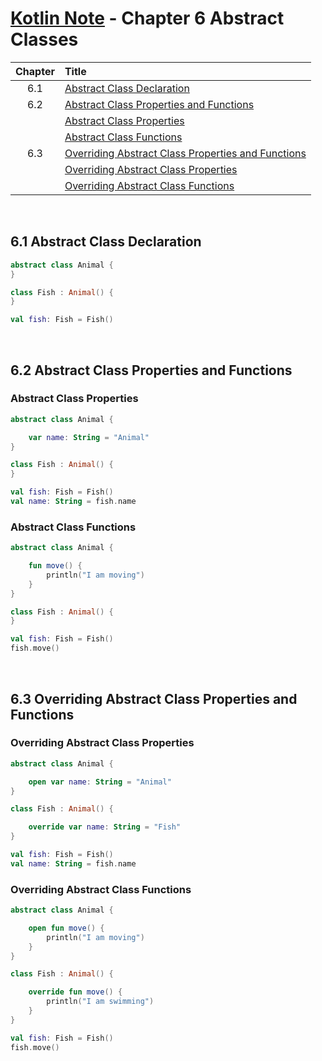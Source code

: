 # [Kotlin Note](../../README.md) - Chapter 6 Abstract Classes
| Chapter | Title |
| :-: | :- |
| 6.1 | [Abstract Class Declaration](#61-abstract-class-declaration) |
| 6.2 | [Abstract Class Properties and Functions ](#62-abstract-class-properties-and-functions) |
|  | [Abstract Class Properties](#abstract-class-properties) |
|  | [Abstract Class Functions](#abstract-class-functions) |
| 6.3 | [Overriding Abstract Class Properties and Functions](#63-overriding-abstract-class-properties-and-functions) |
|  | [Overriding Abstract Class Properties](#overriding-abstract-class-properties) |
|  | [Overriding Abstract Class Functions](#overriding-abstract-class-functions) |

<br />

## 6.1 Abstract Class Declaration
```kotlin
abstract class Animal {
}

class Fish : Animal() {
}
```
```kotlin
val fish: Fish = Fish()
```

<br />

## 6.2 Abstract Class Properties and Functions 
### Abstract Class Properties
```kotlin
abstract class Animal {

    var name: String = "Animal"
}

class Fish : Animal() {
}
```
```kotlin
val fish: Fish = Fish()
val name: String = fish.name
```

### Abstract Class Functions
```kotlin
abstract class Animal {

    fun move() {
        println("I am moving")
    }
}

class Fish : Animal() {
}
```
```kotlin
val fish: Fish = Fish()
fish.move()
```

<br />

## 6.3 Overriding Abstract Class Properties and Functions
### Overriding Abstract Class Properties
```kotlin
abstract class Animal {

    open var name: String = "Animal"
}

class Fish : Animal() {

    override var name: String = "Fish"
}
```
```kotlin
val fish: Fish = Fish()
val name: String = fish.name
```

### Overriding Abstract Class Functions
```kotlin
abstract class Animal {

    open fun move() {
        println("I am moving")
    }
}

class Fish : Animal() {

    override fun move() {
        println("I am swimming")
    }
}
```
```kotlin
val fish: Fish = Fish()
fish.move()
```

<br />
